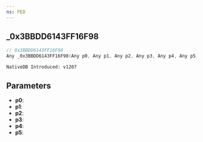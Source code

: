 ```yaml
---
ns: PED
---
```

## _0x3BBDD6143FF16F98

```c
// 0x3BBDD6143FF16F98
Any _0x3BBDD6143FF16F98(Any p0, Any p1, Any p2, Any p3, Any p4, Any p5);
```

```
NativeDB Introduced: v1207
```

## Parameters
* **p0**:
* **p1**:
* **p2**:
* **p3**:
* **p4**:
* **p5**:

